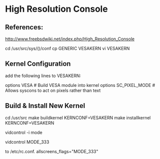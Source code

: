# High Resolution Console

## References:
http://www.freebsdwiki.net/index.php/High_Resolution_Console


cd /usr/src/sys/(<your-machine-architecture>)/conf
cp GENERIC VESAKERN
vi VESAKERN

## Kernel Configuration

add the following lines to VESAKERN:

options      VESA            # Build VESA module into kernel
options      SC_PIXEL_MODE   # Allows syscons to act on pixels rather than text

## Build & Install New Kernel

cd /usr/src
make buildkernel KERNCONF=VESAKERN
make installkernel KERNCONF=VESAKERN


vidcontrol -i mode

vidcontrol MODE_333

 to /etc/rc.conf. 
allscreens_flags="MODE_333"

